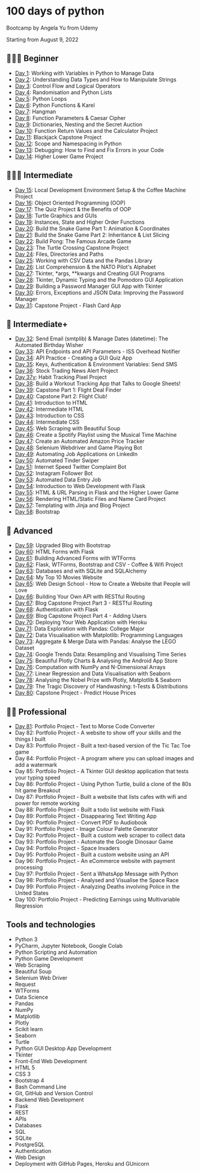 # 100 days of python
Bootcamp by Angela Yu from Udemy

Starting from August 9, 2022

## **👨🏻‍🎓 Beginner**

- [Day 1](https://github.com/chaeyun-sim/100_days_of_python/tree/main/day_01): Working with Variables in Python to Manage Data
- [Day 2](https://github.com/chaeyun-sim/100_days_of_python/tree/main/day_02): Understanding Data Types and How to Manipulate Strings
- [Day 3](https://github.com/chaeyun-sim/100_days_of_python/tree/main/day_03): Control Flow and Logical Operators
- [Day 4](https://github.com/chaeyun-sim/100_days_of_python/tree/main/day_04): Randomisation and Python Lists
- [Day 5](https://github.com/chaeyun-sim/100_days_of_python/tree/main/day_05): Python Loops
- [Day 6](https://github.com/chaeyun-sim/100_days_of_python/tree/main/day_06): Python Functions & Karel
- [Day 7](https://github.com/chaeyun-sim/100_days_of_python/tree/main/day_07): Hangman
- [Day 8](https://github.com/chaeyun-sim/100_days_of_python/tree/main/day_08): Function Parameters & Caesar Cipher
- [Day 9](https://github.com/chaeyun-sim/100_days_of_python/tree/main/day_09): Dictionaries, Nesting and the Secret Auction
- [Day 10](https://github.com/chaeyun-sim/100_days_of_python/tree/main/day_10): Function Return Values and the Calculator Project
- [Day 11](https://github.com/chaeyun-sim/100_days_of_python/tree/main/day_11): Blackjack Capstone Project
- [Day 12](https://github.com/chaeyun-sim/100_days_of_python/tree/main/day_12): Scope and Namespacing in Python
- [Day 13](https://github.com/chaeyun-sim/100_days_of_python/tree/main/day_13): Debugging: How to Find and Fix Errors in your Code
- [Day 14](https://github.com/chaeyun-sim/100_days_of_python/tree/main/day_14): Higher Lower Game Project

## **🏋🏻‍♂️ Intermediate**

- [Day 15](https://github.com/chaeyun-sim/100_days_of_python/tree/main/day_15): Local Development Environment Setup & the Coffee Machine Project
- [Day 16](https://github.com/chaeyun-sim/100_days_of_python/tree/main/day_16): Object Oriented Programming (OOP)
- [Day 17](https://github.com/chaeyun-sim/100_days_of_python/tree/main/day_17): The Quiz Project & the Benefits of OOP
- [Day 18](https://github.com/chaeyun-sim/100_days_of_python/tree/main/day_18): Turtle Graphics and GUIs
- [Day 19](https://github.com/chaeyun-sim/100_days_of_python/tree/main/day_19): Instances, State and Higher Order Functions
- [Day 20](https://github.com/chaeyun-sim/100_days_of_python/tree/main/day_20): Build the Snake Game Part 1: Animation & Coordinates
- [Day 21](https://github.com/chaeyun-sim/100_days_of_python/tree/main/day_21): Build the Snake Game Part 2: Inheritance & List Slicing
- [Day 22](https://github.com/chaeyun-sim/100_days_of_python/tree/main/day_22): Build Pong: The Famous Arcade Game
- [Day 23](https://github.com/chaeyun-sim/100_days_of_python/tree/main/day_23): The Turtle Crossing Capstone Project
- [Day 24](https://github.com/chaeyun-sim/100_days_of_python/tree/main/day_24): Files, Directories and Paths
- [Day 25](https://github.com/chaeyun-sim/100_days_of_python/tree/main/day_25): Working with CSV Data and the Pandas Library
- [Day 26](https://github.com/chaeyun-sim/100_days_of_python/tree/main/day_26): List Comprehension & the NATO Pilot's Alphabet
- [Day 27](https://github.com/chaeyun-sim/100_days_of_python/tree/main/day_27): Tkinter, *args, **kwargs and Creating GUI Programs
- [Day 28](https://github.com/chaeyun-sim/100_days_of_python/tree/main/day_28): Tkinter, Dynamic Typing and the Pomodoro GUI Application
- [Day 29](https://github.com/chaeyun-sim/100_days_of_python/tree/main/day_29): Building a Password Manager GUI App with Tkinter
- [Day 30](https://github.com/chaeyun-sim/100_days_of_python/tree/main/day_30): Errors, Exceptions and JSON Data: Improving the Password Manager
- [Day 31](https://github.com/chaeyun-sim/100_days_of_python/tree/main/day_31): Capstone Project - Flash Card App

## **💪 Intermediate+**

- [Day 32](https://github.com/chaeyun-sim/100_days_of_python/tree/main/day_32): Send Email (smtplib) & Manage Dates (datetime): The Automated Birthday Wisher
- [Day 33](https://github.com/chaeyun-sim/100_days_of_python/tree/main/day_33): API Endpoints and API Parameters - ISS Overhead Notifier
- [Day 34](https://github.com/chaeyun-sim/100_days_of_python/tree/main/day_34): API Practice - Creating a GUI Quiz App
- [Day 35](https://github.com/chaeyun-sim/100_days_of_python/tree/main/day_35): Keys, Authentication & Environment Variables: Send SMS
- [Day 36](https://github.com/chaeyun-sim/100_days_of_python/tree/main/day_36): Stock Trading News Alert Project
- [Day 37y](https://github.com/chaeyun-sim/100_days_of_python/tree/main/day_37): Habit Tracking Pixel Project
- [Day 38](https://github.com/chaeyun-sim/100_days_of_python/tree/main/day_38): Build a Workout Tracking App that Talks to Google Sheets!
- [Day 39](https://github.com/chaeyun-sim/100_days_of_python/tree/main/day_39): Capstone Part 1: Flight Deal Finder
- [Day 40](https://github.com/lenargasimov/100-days-of-python/blob/main/day40): Capstone Part 2: Flight Club!
- [Day 41](https://github.com/chaeyun-sim/100_days_of_python/tree/main/day_41): Introduction to HTML
- [Day 42](https://github.com/chaeyun-sim/100_days_of_python/tree/main/day_42): Intermediate HTML
- [Day 43](https://github.com/chaeyun-sim/100_days_of_python/tree/main/day_43): Introduction to CSS
- [Day 44](https://github.com/chaeyun-sim/100_days_of_python/tree/main/day_44): Intermediate CSS
- [Day 45](https://github.com/chaeyun-sim/100_days_of_python/tree/main/day_45): Web Scraping with Beautiful Soup
- [Day 46](https://github.com/chaeyun-sim/100_days_of_python/tree/main/day_46): Create a Spotify Playlist using the Musical Time Machine
- [Day 47](https://github.com/chaeyun-sim/100_days_of_python/tree/main/day_47): Create an Automated Amazon Price Tracker
- [Day 48](https://github.com/chaeyun-sim/100_days_of_python/tree/main/day_48): Selenium Webdriver and Game Playing Bot
- [Day 49](https://github.com/chaeyun-sim/100_days_of_python/tree/main/day_49): Automating Job Applications on LinkedIn
- [Day 50](https://github.com/chaeyun-sim/100_days_of_python/tree/main/day_50): Automated Tinder Swiper
- [Day 51](https://github.com/chaeyun-sim/100_days_of_python/tree/main/day_51): Internet Speed Twitter Complaint Bot
- [Day 52](https://github.com/chaeyun-sim/100_days_of_python/tree/main/day_52): Instagram Follower Bot
- [Day 53](https://github.com/chaeyun-sim/100_days_of_python/tree/main/day_53): Automated Data Entry Job
- [Day 54](https://github.com/chaeyun-sim/100_days_of_python/tree/main/day_54): Introduction to Web Development with Flask
- [Day 55](https://github.com/chaeyun-sim/100_days_of_python/tree/main/day_55): HTML & URL Parsing in Flask and the Higher Lower Game
- [Day 56](https://github.com/chaeyun-sim/100_days_of_python/tree/main/day_56): Rendering HTML/Static Files and Name Card Project
- [Day 57](https://github.com/chaeyun-sim/100_days_of_python/tree/main/day_57): Templating with Jinja and Blog Project
- [Day 58](https://github.com/chaeyun-sim/100_days_of_python/tree/main/day_58): Bootstrap

## **🚀 Advanced**

- [Day 59](https://github.com/chaeyun-sim/100_days_of_python/tree/main/day_59): Upgraded Blog with Bootstrap
- [Day 60](https://github.com/chaeyun-sim/100_days_of_python/tree/main/day_60): HTML Forms with Flask
- [Day 61](https://github.com/chaeyun-sim/100_days_of_python/tree/main/day_61): Building Advanced Forms with WTForms
- [Day 62](https://github.com/chaeyun-sim/100_days_of_python/tree/main/day_62): Flask, WTForms, Bootstrap and CSV - Coffee & Wifi Project
- [Day 63](https://github.com/chaeyun-sim/100_days_of_python/tree/main/day_63): Databases and with SQLite and SQLAlchemy
- [Day 64](https://github.com/chaeyun-sim/100_days_of_python/tree/main/day_64): My Top 10 Movies Website
- [Day 65](https://github.com/chaeyun-sim/100_days_of_python/tree/main/day_65): Web Design School - How to Create a Website that People will Love
- [Day 66](https://github.com/chaeyun-sim/100_days_of_python/tree/main/day_66): Building Your Own API with RESTful Routing
- [Day 67](https://github.com/chaeyun-sim/100_days_of_python/tree/main/day_67): Blog Capstone Project Part 3 - RESTful Routing
- [Day 68](https://github.com/chaeyun-sim/100_days_of_python/tree/main/day_68): Authentication with Flask
- [Day 69](https://github.com/chaeyun-sim/100_days_of_python/tree/main/day_69): Blog Capstone Project Part 4 - Adding Users
- [Day 70](https://github.com/chaeyun-sim/100_days_of_python/tree/main/day_70): Deploying Your Web Application with Heroku
- [Day 71](https://github.com/chaeyun-sim/100_days_of_python/tree/main/day_71): Data Exploration with Pandas: College Major
- [Day 72](https://github.com/chaeyun-sim/100_days_of_python/tree/main/day_72): Data Visualisation with Matplotlib: Programming Languages
- [Day 73](https://github.com/chaeyun-sim/100_days_of_python/tree/main/day_73): Aggregate & Merge Data with Pandas: Analyse the LEGO Dataset
- [Day 74](https://github.com/chaeyun-sim/100_days_of_python/tree/main/day_74): Google Trends Data: Resampling and Visualising Time Series
- [Day 75](https://github.com/chaeyun-sim/100_days_of_python/tree/main/day_75): Beautiful Plotly Charts & Analysing the Android App Store
- [Day 76](https://github.com/chaeyun-sim/100_days_of_python/tree/main/day_76): Computation with NumPy and N-Dimensional Arrays
- [Day 77](https://github.com/chaeyun-sim/100_days_of_python/tree/main/day_77): Linear Regression and Data Visualisation with Seaborn
- [Day 78](https://github.com/chaeyun-sim/100_days_of_python/tree/main/day_78): Analysing the Nobel Prize with Plotly, Matplotlib & Seaborn
- [Day 79](https://github.com/chaeyun-sim/100_days_of_python/tree/main/day_79): The Tragic Discovery of Handwashing: t-Tests & Distributions
- [Day 80](https://github.com/chaeyun-sim/100_days_of_python/tree/main/day_80): Capstone Project - Predict House Prices

## **👨‍💻 Professional**

- [Day 81](https://github.com/chaeyun-sim/100_days_of_python/tree/main/day_81): Portfolio Project - Text to Morse Code Converter
- Day 82: Portfolio Project - A website to show off your skills and the things I built
- Day 83: Portfolio Project - Built a text-based version of the Tic Tac Toe game
- Day 84: Portfolio Project - A program where you can upload images and add a watermark
- Day 85: Portfolio Project - A Tkinter GUI desktop application that tests your typing speed
- Day 86: Portfolio Project - Using Python Turtle, build a clone of the 80s hit game Breakout
- Day 87: Portfolio Project - Built a website that lists cafes with wifi and power for remote working
- Day 88: Portfolio Project - Built a todo list website with Flask
- Day 89: Portfolio Project - Disappearing Text Writing App
- Day 90: Portfolio Project - Convert PDF to Audiobook
- Day 91: Portfolio Project - Image Colour Palette Generator
- Day 92: Portfolio Project - Built a custom web scraper to collect data
- Day 93: Portfolio Project - Automate the Google Dinosaur Game
- Day 94: Portfolio Project - Space Invaders
- Day 95: Portfolio Project - Built a custom website using an API
- Day 96: Portfolio Project - An eCommerce website with payment processing
- Day 97: Portfolio Project - Sent a WhatsApp Message with Python
- Day 98: Portfolio Project - Analysed and Visualise the Space Race
- Day 99: Portfolio Project - Analyzing Deaths involving Police in the United States
- Day 100: Portfolio Project - Predicting Earnings using Multivariable Regression

## **Tools and technologies**

- Python 3
- PyCharm, Jupyter Notebook, Google Colab
- Python Scripting and Automation
- Python Game Development
- Web Scraping
- Beautiful Soup
- Selenium Web Driver
- Request
- WTForms
- Data Science
- Pandas
- NumPy
- Matplotlib
- Plotly
- Scikit learn
- Seaborn
- Turtle
- Python GUI Desktop App Development
- Tkinter
- Front-End Web Development
- HTML 5
- CSS 3
- Bootstrap 4
- Bash Command Line
- Git, GitHub and Version Control
- Backend Web Development
- Flask
- REST
- APIs
- Databases
- SQL
- SQLite
- PostgreSQL
- Authentication
- Web Design
- Deployment with GitHub Pages, Heroku and GUnicorn
